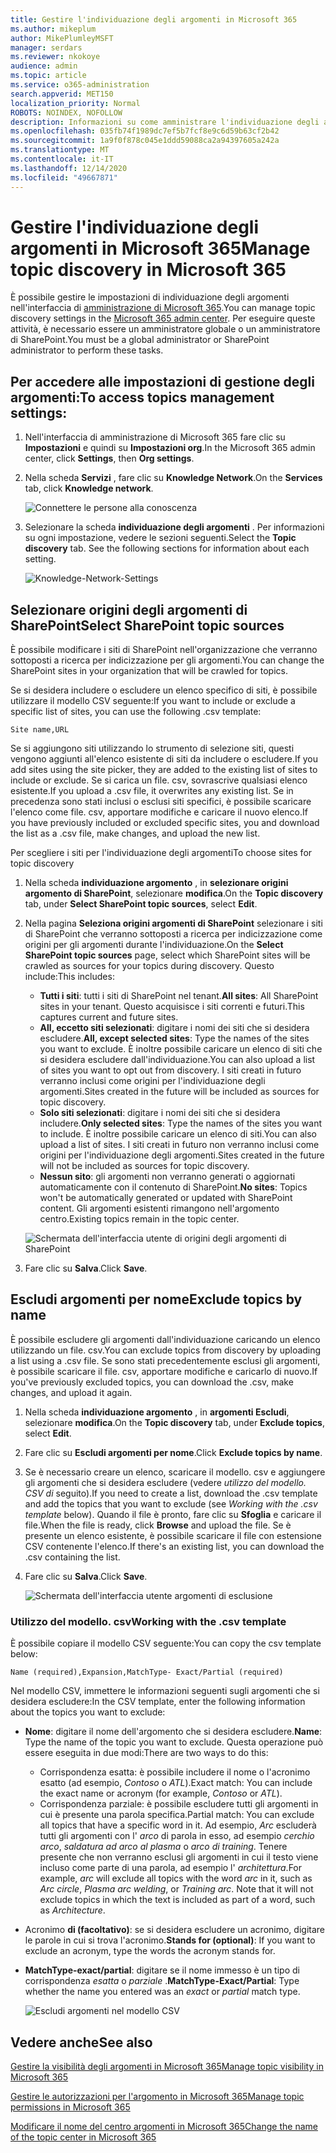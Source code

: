```yaml
---
title: Gestire l'individuazione degli argomenti in Microsoft 365
ms.author: mikeplum
author: MikePlumleyMSFT
manager: serdars
ms.reviewer: nkokoye
audience: admin
ms.topic: article
ms.service: o365-administration
search.appverid: MET150
localization_priority: Normal
ROBOTS: NOINDEX, NOFOLLOW
description: Informazioni su come amministrare l'individuazione degli argomenti in Microsoft 365.
ms.openlocfilehash: 035fb74f1989dc7ef5b7fcf8e9c6d59b63cf2b42
ms.sourcegitcommit: 1a9f0f878c045e1ddd59088ca2a94397605a242a
ms.translationtype: MT
ms.contentlocale: it-IT
ms.lasthandoff: 12/14/2020
ms.locfileid: "49667871"
---
```

# <a name="manage-topic-discovery-in-microsoft-365"></a><span data-ttu-id="70829-103">Gestire l'individuazione degli argomenti in Microsoft 365</span><span class="sxs-lookup"><span data-stu-id="70829-103">Manage topic discovery in Microsoft 365</span></span>

<span data-ttu-id="70829-104">È possibile gestire le impostazioni di individuazione degli argomenti nell'interfaccia di [amministrazione di Microsoft 365](https://admin.microsoft.com).</span><span class="sxs-lookup"><span data-stu-id="70829-104">You can manage topic discovery settings in the [Microsoft 365 admin center](https://admin.microsoft.com).</span></span> <span data-ttu-id="70829-105">Per eseguire queste attività, è necessario essere un amministratore globale o un amministratore di SharePoint.</span><span class="sxs-lookup"><span data-stu-id="70829-105">You must be a global administrator or SharePoint administrator to perform these tasks.</span></span>

## <a name="to-access-topics-management-settings"></a><span data-ttu-id="70829-106">Per accedere alle impostazioni di gestione degli argomenti:</span><span class="sxs-lookup"><span data-stu-id="70829-106">To access topics management settings:</span></span>

1. <span data-ttu-id="70829-107">Nell'interfaccia di amministrazione di Microsoft 365 fare clic su **Impostazioni** e quindi su **Impostazioni org**.</span><span class="sxs-lookup"><span data-stu-id="70829-107">In the Microsoft 365 admin center, click **Settings**, then **Org settings**.</span></span>
2. <span data-ttu-id="70829-108">Nella scheda **Servizi** , fare clic su **Knowledge Network**.</span><span class="sxs-lookup"><span data-stu-id="70829-108">On the **Services** tab, click **Knowledge network**.</span></span>

    ![Connettere le persone alla conoscenza](../media/admin-org-knowledge-options-completed.png) 

3. <span data-ttu-id="70829-110">Selezionare la scheda **individuazione degli argomenti** . Per informazioni su ogni impostazione, vedere le sezioni seguenti.</span><span class="sxs-lookup"><span data-stu-id="70829-110">Select the **Topic discovery** tab. See the following sections for information about each setting.</span></span>

    ![Knowledge-Network-Settings](../media/knowledge-network-settings-topic-discovery.png) 

## <a name="select-sharepoint-topic-sources"></a><span data-ttu-id="70829-112">Selezionare origini degli argomenti di SharePoint</span><span class="sxs-lookup"><span data-stu-id="70829-112">Select SharePoint topic sources</span></span>

<span data-ttu-id="70829-113">È possibile modificare i siti di SharePoint nell'organizzazione che verranno sottoposti a ricerca per indicizzazione per gli argomenti.</span><span class="sxs-lookup"><span data-stu-id="70829-113">You can change the SharePoint sites in your organization that will be crawled for topics.</span></span>

<span data-ttu-id="70829-114">Se si desidera includere o escludere un elenco specifico di siti, è possibile utilizzare il modello CSV seguente:</span><span class="sxs-lookup"><span data-stu-id="70829-114">If you want to include or exclude a specific list of sites, you can use the following .csv template:</span></span>

``` csv
Site name,URL
```

<span data-ttu-id="70829-115">Se si aggiungono siti utilizzando lo strumento di selezione siti, questi vengono aggiunti all'elenco esistente di siti da includere o escludere.</span><span class="sxs-lookup"><span data-stu-id="70829-115">If you add sites using the site picker, they are added to the existing list of sites to include or exclude.</span></span> <span data-ttu-id="70829-116">Se si carica un file. csv, sovrascrive qualsiasi elenco esistente.</span><span class="sxs-lookup"><span data-stu-id="70829-116">If you upload a .csv file, it overwrites any existing list.</span></span> <span data-ttu-id="70829-117">Se in precedenza sono stati inclusi o esclusi siti specifici, è possibile scaricare l'elenco come file. csv, apportare modifiche e caricare il nuovo elenco.</span><span class="sxs-lookup"><span data-stu-id="70829-117">If you have previously included or excluded specific sites, you and download the list as a .csv file, make changes, and upload the new list.</span></span>

<span data-ttu-id="70829-118">Per scegliere i siti per l'individuazione degli argomenti</span><span class="sxs-lookup"><span data-stu-id="70829-118">To choose sites for topic discovery</span></span>

1. <span data-ttu-id="70829-119">Nella scheda **individuazione argomento** , in **selezionare origini argomento di SharePoint**, selezionare **modifica**.</span><span class="sxs-lookup"><span data-stu-id="70829-119">On the **Topic discovery** tab, under **Select SharePoint topic sources**, select **Edit**.</span></span>
2. <span data-ttu-id="70829-120">Nella pagina **Seleziona origini argomenti di SharePoint** selezionare i siti di SharePoint che verranno sottoposti a ricerca per indicizzazione come origini per gli argomenti durante l'individuazione.</span><span class="sxs-lookup"><span data-stu-id="70829-120">On the **Select SharePoint topic sources** page, select which SharePoint sites will be crawled as sources for your topics during discovery.</span></span> <span data-ttu-id="70829-121">Questo include:</span><span class="sxs-lookup"><span data-stu-id="70829-121">This includes:</span></span>
    - <span data-ttu-id="70829-122">**Tutti i siti**: tutti i siti di SharePoint nel tenant.</span><span class="sxs-lookup"><span data-stu-id="70829-122">**All sites**: All SharePoint sites in your tenant.</span></span> <span data-ttu-id="70829-123">Questo acquisisce i siti correnti e futuri.</span><span class="sxs-lookup"><span data-stu-id="70829-123">This captures current and future sites.</span></span>
    - <span data-ttu-id="70829-124">**All, eccetto siti selezionati**: digitare i nomi dei siti che si desidera escludere.</span><span class="sxs-lookup"><span data-stu-id="70829-124">**All, except selected sites**: Type the names of the sites you want to exclude.</span></span>  <span data-ttu-id="70829-125">È inoltre possibile caricare un elenco di siti che si desidera escludere dall'individuazione.</span><span class="sxs-lookup"><span data-stu-id="70829-125">You can also upload a list of sites you want to opt out from discovery.</span></span> <span data-ttu-id="70829-126">I siti creati in futuro verranno inclusi come origini per l'individuazione degli argomenti.</span><span class="sxs-lookup"><span data-stu-id="70829-126">Sites created in the future will be included as sources for topic discovery.</span></span> 
    - <span data-ttu-id="70829-127">**Solo siti selezionati**: digitare i nomi dei siti che si desidera includere.</span><span class="sxs-lookup"><span data-stu-id="70829-127">**Only selected sites**: Type the names of the sites you want to include.</span></span> <span data-ttu-id="70829-128">È inoltre possibile caricare un elenco di siti.</span><span class="sxs-lookup"><span data-stu-id="70829-128">You can also upload a list of sites.</span></span> <span data-ttu-id="70829-129">I siti creati in futuro non verranno inclusi come origini per l'individuazione degli argomenti.</span><span class="sxs-lookup"><span data-stu-id="70829-129">Sites created in the future will not be included as sources for topic discovery.</span></span>
    - <span data-ttu-id="70829-130">**Nessun sito**: gli argomenti non verranno generati o aggiornati automaticamente con il contenuto di SharePoint.</span><span class="sxs-lookup"><span data-stu-id="70829-130">**No sites**: Topics won't be automatically generated or updated with SharePoint content.</span></span> <span data-ttu-id="70829-131">Gli argomenti esistenti rimangono nell'argomento centro.</span><span class="sxs-lookup"><span data-stu-id="70829-131">Existing topics remain in the topic center.</span></span>

    ![Schermata dell'interfaccia utente di origini degli argomenti di SharePoint](../media/k-manage-select-topic-source.png)
   
3. <span data-ttu-id="70829-133">Fare clic su **Salva**.</span><span class="sxs-lookup"><span data-stu-id="70829-133">Click **Save**.</span></span>

## <a name="exclude-topics-by-name"></a><span data-ttu-id="70829-134">Escludi argomenti per nome</span><span class="sxs-lookup"><span data-stu-id="70829-134">Exclude topics by name</span></span>

<span data-ttu-id="70829-135">È possibile escludere gli argomenti dall'individuazione caricando un elenco utilizzando un file. csv.</span><span class="sxs-lookup"><span data-stu-id="70829-135">You can exclude topics from discovery by uploading a list using a .csv file.</span></span> <span data-ttu-id="70829-136">Se sono stati precedentemente esclusi gli argomenti, è possibile scaricare il file. csv, apportare modifiche e caricarlo di nuovo.</span><span class="sxs-lookup"><span data-stu-id="70829-136">If you've previously excluded topics, you can download the .csv, make changes, and upload it again.</span></span>

1. <span data-ttu-id="70829-137">Nella scheda **individuazione argomento** , in **argomenti Escludi**, selezionare **modifica**.</span><span class="sxs-lookup"><span data-stu-id="70829-137">On the **Topic discovery** tab, under **Exclude topics**, select **Edit**.</span></span>
2. <span data-ttu-id="70829-138">Fare clic su **Escludi argomenti per nome**.</span><span class="sxs-lookup"><span data-stu-id="70829-138">Click **Exclude topics by name**.</span></span>
3. <span data-ttu-id="70829-139">Se è necessario creare un elenco, scaricare il modello. csv e aggiungere gli argomenti che si desidera escludere (vedere *utilizzo del modello. CSV di* seguito).</span><span class="sxs-lookup"><span data-stu-id="70829-139">If you need to create a list, download the .csv template and add the topics that you want to exclude (see *Working with the .csv template* below).</span></span> <span data-ttu-id="70829-140">Quando il file è pronto, fare clic su **Sfoglia** e caricare il file.</span><span class="sxs-lookup"><span data-stu-id="70829-140">When the file is ready, click **Browse** and upload the file.</span></span> <span data-ttu-id="70829-141">Se è presente un elenco esistente, è possibile scaricare il file con estensione CSV contenente l'elenco.</span><span class="sxs-lookup"><span data-stu-id="70829-141">If there's an existing list, you can download the .csv containing the list.</span></span>
4. <span data-ttu-id="70829-142">Fare clic su **Salva**.</span><span class="sxs-lookup"><span data-stu-id="70829-142">Click **Save**.</span></span>

    ![Schermata dell'interfaccia utente argomenti di esclusione](../media/km-manage-exclude-topics.png)

### <a name="working-with-the-csv-template"></a><span data-ttu-id="70829-144">Utilizzo del modello. csv</span><span class="sxs-lookup"><span data-stu-id="70829-144">Working with the .csv template</span></span>

<span data-ttu-id="70829-145">È possibile copiare il modello CSV seguente:</span><span class="sxs-lookup"><span data-stu-id="70829-145">You can copy the csv template below:</span></span>

``` csv
Name (required),Expansion,MatchType- Exact/Partial (required)
```

<span data-ttu-id="70829-146">Nel modello CSV, immettere le informazioni seguenti sugli argomenti che si desidera escludere:</span><span class="sxs-lookup"><span data-stu-id="70829-146">In the CSV template, enter the following information about the topics you want to exclude:</span></span>

- <span data-ttu-id="70829-147">**Nome**: digitare il nome dell'argomento che si desidera escludere.</span><span class="sxs-lookup"><span data-stu-id="70829-147">**Name**: Type the name of the topic you want to exclude.</span></span> <span data-ttu-id="70829-148">Questa operazione può essere eseguita in due modi:</span><span class="sxs-lookup"><span data-stu-id="70829-148">There are two ways to do this:</span></span>
    - <span data-ttu-id="70829-149">Corrispondenza esatta: è possibile includere il nome o l'acronimo esatto (ad esempio, *Contoso* o *ATL*).</span><span class="sxs-lookup"><span data-stu-id="70829-149">Exact match: You can include the exact name or acronym (for example, *Contoso* or *ATL*).</span></span>
    - <span data-ttu-id="70829-150">Corrispondenza parziale: è possibile escludere tutti gli argomenti in cui è presente una parola specifica.</span><span class="sxs-lookup"><span data-stu-id="70829-150">Partial match: You can exclude all topics that have a specific word in it.</span></span>  <span data-ttu-id="70829-151">Ad esempio, *Arc* escluderà tutti gli argomenti con l' *arco* di parola in esso, ad esempio *cerchio arco*, *saldatura ad arco al plasma* o *arco di training*. Tenere presente che non verranno esclusi gli argomenti in cui il testo viene incluso come parte di una parola, ad esempio l' *architettura*.</span><span class="sxs-lookup"><span data-stu-id="70829-151">For example, *arc* will exclude all topics with the word *arc* in it, such as *Arc circle*, *Plasma arc welding*, or *Training arc*. Note that it will not exclude topics in which the text is included as part of a word, such as *Architecture*.</span></span>
- <span data-ttu-id="70829-152">Acronimo **di (facoltativo)**: se si desidera escludere un acronimo, digitare le parole in cui si trova l'acronimo.</span><span class="sxs-lookup"><span data-stu-id="70829-152">**Stands for (optional)**: If you want to exclude an acronym, type the words the acronym stands for.</span></span>
- <span data-ttu-id="70829-153">**MatchType-exact/partial**: digitare se il nome immesso è un tipo di corrispondenza *esatta* o *parziale* .</span><span class="sxs-lookup"><span data-stu-id="70829-153">**MatchType-Exact/Partial**: Type whether the name you entered was an *exact* or *partial* match type.</span></span>

    ![Escludi argomenti nel modello CSV](../media/exclude-topics-csv.png) 

## <a name="see-also"></a><span data-ttu-id="70829-155">Vedere anche</span><span class="sxs-lookup"><span data-stu-id="70829-155">See also</span></span>

[<span data-ttu-id="70829-156">Gestire la visibilità degli argomenti in Microsoft 365</span><span class="sxs-lookup"><span data-stu-id="70829-156">Manage topic visibility in Microsoft 365</span></span>](topic-experiences-knowledge-rules.md)

[<span data-ttu-id="70829-157">Gestire le autorizzazioni per l'argomento in Microsoft 365</span><span class="sxs-lookup"><span data-stu-id="70829-157">Manage topic permissions in Microsoft 365</span></span>](topic-experiences-user-permissions.md)

[<span data-ttu-id="70829-158">Modificare il nome del centro argomenti in Microsoft 365</span><span class="sxs-lookup"><span data-stu-id="70829-158">Change the name of the topic center in Microsoft 365</span></span>](topic-experiences-administration.md)

